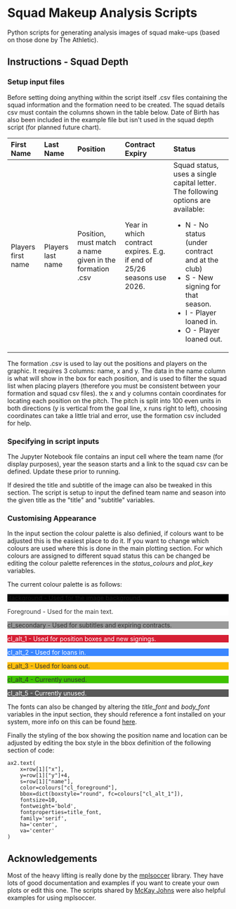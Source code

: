 # Squad Makeup Analysis Scripts
Python scripts for generating analysis images of squad make-ups (based on those done by The Athletic).

##  Instructions - Squad Depth
### Setup input files
Before setting doing anything within the script itself .csv files containing the squad information and the formation need to be created. The squad details csv must contain the columns shown in the table below. Date of Birth has also been included in the example file but isn't used in the squad depth script (for planned future chart).

| First Name  | Last Name | Position | Contract Expiry | Status |
| :----------- | :----------- | :----------- | :----------- | :----------- |
| Players first name | Players last  name | Position, must match a name given in the formation .csv | Year in which contract expires. E.g. if end of 25/26 seasons use 2026. | Squad status, uses a single capital letter. The following options are available: <ul><li>N - No status (under contract and at the club)</li><li>S - New signing for that season.</li><li>I - Player loaned in.</li><li>O - Player loaned out.</li></ul> |

The formation .csv is used to lay out the positions and players on the graphic. It requires 3 columns: name, x and y. The data in the name column is what will show in the box for each position, and is used to filter the squad list when placing players (therefore you must be consistent between your formation and squad csv files). the x and y columns contain coordinates for locating each position on the pitch. The pitch is split into 100 even units in both directions (y is vertical from the goal line, x runs right to left), choosing coordinates can take a little trial and error, use the formation csv included for help.

### Specifying in script inputs
The Jupyter Notebook file contains an input cell where the team name (for display purposes), year the season starts and a link to the squad csv can be defined.  Update these prior to running.

If desired the title and subtitle of the image can also be tweaked in this section. The script is setup to input the defined team name and season into the given title as the "title" and "subtitle" variables.

### Customising Appearance

In the input section the colour palette is also definied, if colours want to be adjusted this is the easiest place to do it. If you want to change which colours are used where this is done in the main plotting section. For which colours are assigned to different squad status this can be changed be editing the colour palette references in the *status_colours* and *plot_key* variables.

The current colour palette is as follows:
<p style="background-color:#000000">Background - Used for the image background.</p>
<p style="background-color:#FFFFFF; color:#333">Foreground - Used for the main text.</p>
<p style="background-color:#999999; color:#333">cl_secondary - Used for subtitles and expiring contracts.</p>
<p style="background-color:#d61f34; color:#fff">cl_alt_1 - Used for position boxes and new signings.</p>
<p style="background-color:#3A86FF; color:#fff">cl_alt_2 - Used for loans in.</p>
<p style="background-color:#FFBE0B; color:#333">cl_alt_3 - Used for loans out.</p>
<p style="background-color:#3EC300; color:#333">cl_alt_4 - Currently unused.</p>
<p style="background-color:#595959; color:#fff">cl_alt_5 - Currently unused.</p>

The fonts can also be changed by altering the *title_font* and *body_font* variables in the input section, they should reference a font installed on your system, more info on this can be found [here](https://matplotlib.org/stable/api/font_manager_api.html#).

Finally the styling of the box showing the position name and location can be adjusted by editing the box style in the bbox definition of the following section of code:

    ax2.text(
        x=row[1]["x"],
        y=row[1]["y"]+4,
        s=row[1]["name"],
        color=colours["cl_foreground"],
        bbox=dict(boxstyle="round", fc=colours["cl_alt_1"]),
        fontsize=10,
        fontweight='bold',
        fontproperties=title_font, 
        family='serif',
        ha='center',
        va='center'
    )

## Acknowledgements
Most of the heavy lifting is really done by the [mplsoccer](https://mplsoccer.readthedocs.io/en/latest/index.html) library. They have lots of good documentation and examples if you want to create your own plots or edit this one. The scripts shared by [McKay Johns](https://github.com/mckayjohns/youtube-videos/tree/main) were also helpful examples for using mplsoccer.

